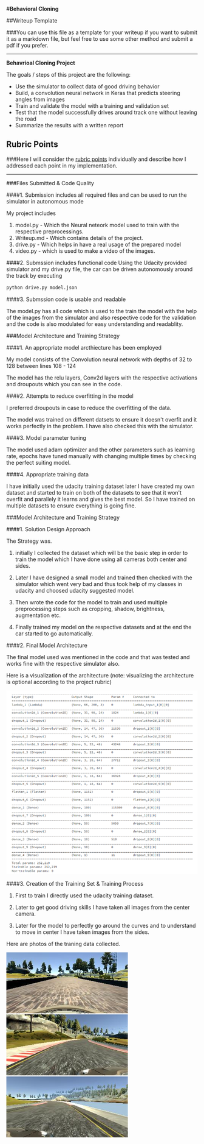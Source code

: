 #**Behavioral Cloning** 

##Writeup Template

###You can use this file as a template for your writeup if you want to submit it as a markdown file, but feel free to use some other method and submit a pdf if you prefer.

---

**Behavrioal Cloning Project**

The goals / steps of this project are the following:
* Use the simulator to collect data of good driving behavior
* Build, a convolution neural network in Keras that predicts steering angles from images
* Train and validate the model with a training and validation set
* Test that the model successfully drives around track one without leaving the road
* Summarize the results with a written report


[//]: # (Image References)

[image1]: ./examples/1.png
[image2]: ./examples/2.jpg
[image3]: ./examples/3.jpg
[image4]: ./examples/4.jpg


## Rubric Points
###Here I will consider the [rubric points](https://review.udacity.com/#!/rubrics/432/view) individually and describe how I addressed each point in my implementation.  

---
###Files Submitted & Code Quality

####1. Submission includes all required files and can be used to run the simulator in autonomous mode

My project includes
1. model.py - Which the Neural neteork model used to train with the respective preprocessings.
2. Writeup.md - Which contains details of the project.
3. drive.py - Which helps in have a real usage of the prepared model
4. video.py - which is used to make a video of the images.

####2. Submssion includes functional code
Using the Udacity provided simulator and my drive.py file, the car can be driven autonomously around the track by executing 
```sh
python drive.py model.json
```

####3. Submssion code is usable and readable

The model.py has all code which is used to the train the model with the help of the images from the simulator and also respective code for the validation and the code is also modulated for easy understanding and readablity.


###Model Architecture and Training Strategy

####1. An appropriate model arcthiecture has been employed

My model consists of the Convolution neural network with depths of 32 to 128 between lines 108 - 124

The model has the relu layers, Conv2d layers with the respective activations and droupouts which you can see in the code.

####2. Attempts to reduce overfitting in the model

I preferred droupouts in case to reduce the overfitting of the data.

The model was trained on different datsets to ensure it doesn't overfit and it works perfectly in the problem. I have also checked this with the simulator.

####3. Model parameter tuning

The model used adam optimizer and the other parameters such as learning rate, epochs have tuned manually with changing multiple times by checking the perfect suiting
model.

####4. Appropriate training data

I have initially used the udacity training dataset later I have created my own dataset and started to train on both of the datasets to see that it won't overfit and parallely it learns and gives the best model. So I have trained on multiple datasets to ensure everything is going fine.

###Model Architecture and Training Strategy

####1. Solution Design Approach

The Strategy was.

1. initially I collected the dataset which will be the basic step in order to train the model which I have done using all cameras both center and sides.

2. Later I have designed a small model and trained then checked with the simulator which went very bad and thus took help of my classes in udacity and choosed udacity suggested model. 

3. Then wrote the code for the model to train and used multiple preprocessing steps such as cropping, shadow, brightness, augmentation etc.

4. Finally trained my model on the respective datasets and at the end the car started to go automatically.

####2. Final Model Architecture

The final model used was mentioned in the code and that was tested and works fine with the respective simulator also.

Here is a visualization of the architecture (note: visualizing the architecture is optional according to the project rubric)

![alt text][image1]

####3. Creation of the Training Set & Training Process

1. First to train I directly used the udacity training dataset.

2. Later to get good driving skills I have taken all images from the center camera.

3. Later for the model to perfectly go around the curves and to understand to move in center I have taken images from the sides.


Here are photos of the traning data collected.

![alt text][image2]
![alt text][image3]
![alt text][image4]


